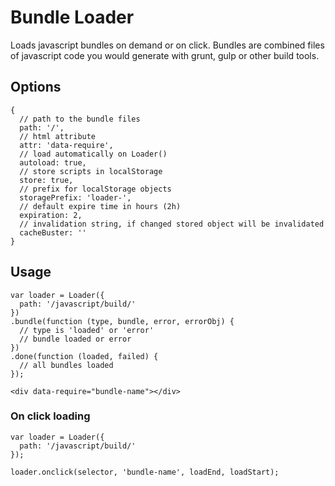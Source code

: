 # Bundle Loader

Loads javascript bundles on demand or on click.
Bundles are combined files of javascript code you would generate with grunt, gulp or other build tools.

## Options

```
{
  // path to the bundle files
  path: '/',
  // html attribute
  attr: 'data-require',
  // load automatically on Loader()
  autoload: true,
  // store scripts in localStorage
  store: true,
  // prefix for localStorage objects
  storagePrefix: 'loader-',
  // default expire time in hours (2h)
  expiration: 2,
  // invalidation string, if changed stored object will be invalidated
  cacheBuster: ''
}
```

## Usage ##

```
var loader = Loader({
  path: '/javascript/build/'
})
.bundle(function (type, bundle, error, errorObj) {
  // type is 'loaded' or 'error'
  // bundle loaded or error
})
.done(function (loaded, failed) {
  // all bundles loaded
});
```

```
<div data-require="bundle-name"></div>
```

### On click loading ###

```
var loader = Loader({
  path: '/javascript/build/'
});

loader.onclick(selector, 'bundle-name', loadEnd, loadStart);
```
